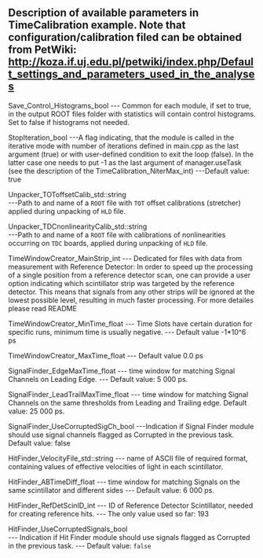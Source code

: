 Description of available parameters in TimeCalibration example.
Note that configuration/calibration filed can be obtained from PetWiki:
http://koza.if.uj.edu.pl/petwiki/index.php/Default_settings_and_parameters_used_in_the_analyses
--------

Save_Control_Histograms_bool
--- Common for each module, if set to true, in the output ROOT files folder with
statistics will contain control histograms. Set to false if histograms not needed.

StopIteration_bool
---A flag indicating, that the module is called in the iterative mode with number of iterations defined in
main.cpp as the last argument (true) or with user-defined condition to exit the loop (false). In the latter case
one needs to put -1 as the last argument of manager.useTask (see the description of the TimeCalibration_NiterMax_int)
---Default value: true

Unpacker_TOToffsetCalib_std::string  
---Path to and name of a `ROOT` file with `TOT` offset calibrations (stretcher) applied during unpacking of `HLD` file.

Unpacker_TDCnonlinearityCalib_std::string  
---Path to and name of a `ROOT` file with calibrations of nonlinearities occurring on `TDC` boards, applied during unpacking of `HLD` file.

TimeWindowCreator_MainStrip_int
--- Dedicated for files with data from measurement with Reference Detector:
In order to speed up the processing of a single position from a reference detector scan,
one can provide a user option indicating which scintillator strip was targeted by the reference detector.
This means that signals from any other strips will be ignored at the lowest possible level,
resulting in much faster processing. For more detailes please read README

TimeWindowCreator_MinTime_float
--- Time Slots have certain duration for specific runs, minimum time is usually
negative.
--- Default value -1*10^6 ps

TimeWindowCreator_MaxTime_float
--- Default value 0.0 ps

SignalFinder_EdgeMaxTime_float
--- time window for matching Signal Channels on Leading Edge.
--- Default value: 5 000 ps.

SignalFinder_LeadTrailMaxTime_float
--- time window for matching Signal Channels on the same thresholds from
Leading and Trailing edge. Default value: 25 000 ps.

SignalFinder_UseCorruptedSigCh_bool
---Indication if Signal Finder module should use signal channels flagged as Corrupted in the previous task.
Default value: false

HitFinder_VelocityFile_std::string
--- name of ASCII file of required format, containing values of effective velocities
of light in each scintillator.

HitFinder_ABTimeDiff_float
--- time window for matching Signals on the same scintillator and different sides
--- Default value: 6 000 ps.

HitFinder_RefDetScinID_int
--- ID of Reference Detector Scintillator, needed for creating reference hits.
--- The only value  used so far: 193

HitFinder_UseCorruptedSignals_bool  
--- Indication if Hit Finder module should use signals flagged as Corrupted in the previous task.
--- Default value: `false`
